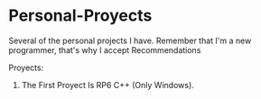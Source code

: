 # Personal-Proyects
 Several of the personal projects I have. 
Remember that I'm a new programmer, that's why I accept Recommendations

Proyects:
1. The First Proyect Is RP6 C++ (Only Windows).

